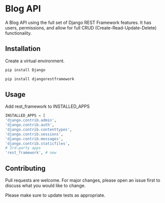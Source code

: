 # Blog API

A Blog API using the full set of Django REST Framework features.
It has users, permissions, and allow for full CRUD (Create-Read-Update-Delete) functionality.

## Installation

Create a virtual environment.

```bash
pip install Django
```
```bash
pip install djangorestframework
```


## Usage

Add rest_framework to INSTALLED_APPS

```python
INSTALLED_APPS = [
'django.contrib.admin',
'django.contrib.auth',
'django.contrib.contenttypes',
'django.contrib.sessions',
'django.contrib.messages',
'django.contrib.staticfiles',
# 3rd-party apps
'rest_framework', # new
```

## Contributing
Pull requests are welcome. For major changes, please open an issue first to discuss what you would like to change.

Please make sure to update tests as appropriate.
